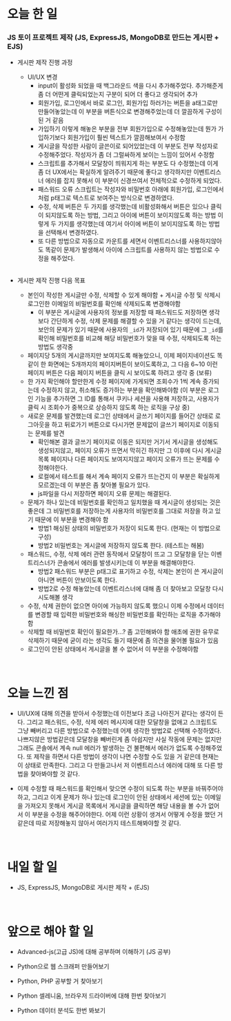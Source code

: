 # 오늘 한 일

### JS 토이 프로젝트 제작 (JS, ExpressJS, MongoDB로 만드는 게시판 + EJS)

- 게시판 제작 진행 과정

  - UI/UX 변경
    - input이 활성화 되었을 때 백그라운드 색을 다시 추가해주었다. 추가해준게 좀 더 어떤게 클릭되었는지 구분이 되어 더 좋다고 생각되어 추가
    - 회원가입, 로그인에서 바로 로그인, 회원가입 하러가는 버튼을 a태그로만 만들어놓았는데 이 부분을 버튼식으로 변경해주었는데 더 깔끔하게 구성이 된 거 같음
    - 가입하기 이렇게 해놓은 부분을 전부 회원가입으로 수정해놓았는데 뭔가 가입하기보다 회원가입이 훨씬 텍스트가 깔끔해보여서 수정함
    - 게시글을 작성한 사람이 글쓴이로 되어있었는데 이 부분도 전부 작성자로 수정해주었다. 작성자가 좀 더 그럴싸하게 보이는 느낌이 있어서 수정함
    - 스크립트를 추가해서 모달창이 띄워지게 하는 부분도 다 수정했는데 이게 좀 더 UX에서는 확실하게 알려주기 때문에 좋다고 생각하지만 이벤트리스너 에러를 잡지 못해서 이 부분이 신경쓰여서 전체적으로 수정하게 되었다.
    - 패스워드 오류 스크립트는 작성자와 비밀번호 아래에 회원가입, 로그인에서 처럼 p태그로 텍스트로 보여주는 방식으로 변경하였다.
    - 수정, 삭제 버튼은 두 가지를 생각했는데 비활성화해서 버튼은 있으나 클릭이 되지않도록 하는 방법, 그리고 아이에 버튼이 보이지않도록 하는 방법 이렇게 두 가지를 생각했는데 여기서 아이에 버튼이 보이지않도록 하는 방법을 선택해서 변경하였다.
    - 또 다른 방법으로 자동으로 카운트를 세면서 이벤트리스너를 사용하지않아도 똑같이 문제가 발생해서 아이에 스크립트를 사용하지 않는 방법으로 수정을 해주었다.

  <br />

- 게시판 제작 진행 다음 목표

  - 본인이 작성한 게시글만 수정, 삭제할 수 있게 해야함 + 게시글 수정 및 삭제시 로그인한 이메일의 비밀번호를 확인해 삭제되도록 변경해야함
    - 이 부분은 게시글에 사용자의 정보를 저장할 때 패스워드도 저장하면 생각보다 간단하게 수정, 삭제 문제를 해결할 수 있을 거 같다는 생각이 드는데, 보안의 문제가 있기 때문에 사용자의 `_id`가 저장되어 있기 때문에 그 `_id`를 확인해 비밀번호를 비교해 해당 비밀번호가 맞을 때 수정, 삭제되도록 하는 방법도 생각중
  - 페이지당 5개의 게시글까지만 보여지도록 해놓았으니, 이제 페이지네이션도 똑같이 한 화면에는 5개까지의 페이지버튼이 보이도록하고, 그 다음 6~10 이런 페이지 버튼은 다음 페이지 버튼을 클릭 시 보이도록 하려고 생각 중 (보류)
  - 한 가지 확인해야 할만한게 수정 페이지에 가게되면 조회수가 1씩 계속 증가되는데 수정하지 않고, 취소해도 증가하는 부분을 확인해봐야함 (이 부분은 로그인 기능을 추가하면 그 ID를 통해서 쿠키나 세션을 사용해 저장하고, 사용자가 클릭 시 조회수가 중복으로 상승하지 않도록 하는 로직을 구상 중)
  - 새로운 문제를 발견했는데 로그인 상태에서 글쓰기 페이지를 들어간 상태로 로그아웃을 하고 뒤로가기 버튼으로 다시가면 문제없이 글쓰기 페이지로 이동되는 문제를 발견
    - 확인해본 결과 글쓰기 페이지로 이동은 되지만 거기서 게시글을 생성해도 생성되지않고, 페이지 오류가 뜨면서 막히긴 하지만 그 이후에 다시 게시글 목록 페이지나 다른 페이지도 보여지지않고 페이지 오류가 뜨는 문제를 수정해야한다.
    - 로컬에서 테스트를 해서 계속 페이지 오류가 뜨는건지 이 부분은 확실하게 모르겠는데 이 부분은 좀 찾아볼 필요가 있다.
    - js파일을 다시 저장하면 페이지 오류 문제는 해결된다.
  - 문제가 하나 있는데 비밀번호를 확인하고 일치했을 때 게시글이 생성되는 것은 좋은데 그 비밀번호를 저장하는게 사용자의 비밀번호를 그대로 저장을 하고 있기 때문에 이 부분을 변경해야 함
    - 방법1 해싱된 상태의 비밀번호가 저장이 되도록 한다. (현재는 이 방법으로 구성)
    - 방법2 비밀번호는 게시글에 저장하지 않도록 한다. (테스트는 해봄)
  - 패스워드, 수정, 삭제 에러 관련 동작에서 모달창이 뜨고 그 모달창을 닫는 이벤트리스너가 콘솔에서 에러를 발생시키는데 이 부분을 해결해야한다.
    - 방법2 패스워드 부분은 p태그로 표기하고 수정, 삭제는 본인이 쓴 게시글이 아니면 버튼이 안보이도록 한다.
    - 방법2로 수정 해놓았는데 이벤트리스너에 대해 좀 더 찾아보고 모달창 다시 시도해볼 생각
  - 수정, 삭제 권한이 없으면 아이에 가능하지 않도록 했으니 이제 수정에서 데이터를 변경할 때 입력한 비밀번호와 해싱한 비밀번호를 확인하는 로직을 추가해야 함
  - 삭제할 때 비밀번호 확인이 필요한가...? 좀 고민해봐야 함 애초에 권한 유무로 삭제하기 때문에 굳이 라는 생각도 들기 때문에 좀 의견을 물어볼 필요가 있음
  - 로그인이 안된 상태에서 게시글을 볼 수 없어서 이 부분을 수정해야함

<br />

# 오늘 느낀 점

- UI/UX에 대해 의견을 받아서 수정했는데 이전보다 조금 나아진거 같다는 생각이 든다. 그리고 패스워드, 수정, 삭제 에러 메시지에 대한 모달창을 없애고 스크립트도 그냥 빼버리고 다른 방법으로 수정했는데 어제 생각한 방법2로 선택해 수정하였다. 나쁘지않은 방법같은데 모달창을 빼버린게 좀 아쉽지만 사실 작동에 문제는 없지만 그래도 콘솔에서 계속 null 에러가 발생하는 건 불편해서 에러가 없도록 수정해주었다. 또 제작을 하면서 다른 방법이 생각이 나면 수정할 수도 있을 거 같은데 현재는 이 상태로 만족한다. 그리고 다 만들고나서 저 이벤트리스너 에러에 대해 또 다른 방법을 찾아봐야할 것 같다.

- 이제 수정할 때 패스워드를 확인해서 맞으면 수정이 되도록 하는 부분을 바꿔주어야하고, 그리고 이게 문제가 하나 있는데 로그인이 안된 상태에서 세션에 있는 이메일을 가져오지 못해서 게시글 목록에서 게시글을 클릭하면 해당 내용을 볼 수가 없어서 이 부분을 수정을 해주어야한다. 어제 이런 상황이 생겨서 어떻게 수정을 했던 거 같은데 따로 저장해놓지 않아서 여러가지 테스트해봐야할 것 같다.

<br />

# 내일 할 일

- JS, ExpressJS, MongoDB로 게시판 제작 + (EJS)

<br />

# 앞으로 해야 할 일

- Advanced-js(고급 JS)에 대해 공부하며 이해하기 (JS 공부)

- Python으로 웹 스크래퍼 만들어보기

- Python, PHP 공부할 거 찾아보기

- Python 셀레니움, 브라우저 드라이버에 대해 한번 찾아보기

- Python 데이터 분석도 한번 봐보기
